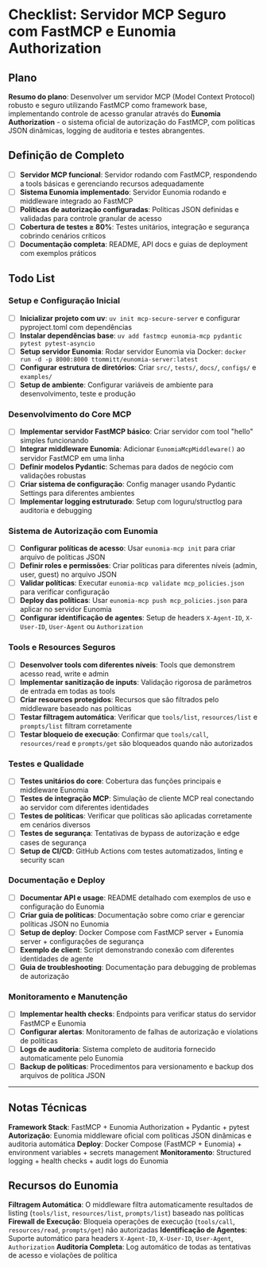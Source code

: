 # Checklist: Servidor MCP Seguro com FastMCP e Eunomia Authorization

## Plano

**Resumo do plano**: Desenvolver um servidor MCP (Model Context Protocol) robusto e seguro utilizando FastMCP como framework base, implementando controle de acesso granular através do **Eunomia Authorization** - o sistema oficial de autorização do FastMCP, com políticas JSON dinâmicas, logging de auditoria e testes abrangentes.

## Definição de Completo

- [ ] **Servidor MCP funcional**: Servidor rodando com FastMCP, respondendo a tools básicas e gerenciando recursos adequadamente
- [ ] **Sistema Eunomia implementado**: Servidor Eunomia rodando e middleware integrado ao FastMCP
- [ ] **Políticas de autorização configuradas**: Políticas JSON definidas e validadas para controle granular de acesso
- [ ] **Cobertura de testes ≥ 80%**: Testes unitários, integração e segurança cobrindo cenários críticos
- [ ] **Documentação completa**: README, API docs e guias de deployment com exemplos práticos

## Todo List

### Setup e Configuração Inicial
- [ ] **Inicializar projeto com uv**: `uv init mcp-secure-server` e configurar pyproject.toml com dependências
- [ ] **Instalar dependências base**: `uv add fastmcp eunomia-mcp pydantic pytest pytest-asyncio`
- [ ] **Setup servidor Eunomia**: Rodar servidor Eunomia via Docker: `docker run -d -p 8000:8000 ttommitt/eunomia-server:latest`
- [ ] **Configurar estrutura de diretórios**: Criar `src/`, `tests/`, `docs/`, `configs/` e `examples/`
- [ ] **Setup de ambiente**: Configurar variáveis de ambiente para desenvolvimento, teste e produção

### Desenvolvimento do Core MCP
- [ ] **Implementar servidor FastMCP básico**: Criar servidor com tool "hello" simples funcionando
- [ ] **Integrar middleware Eunomia**: Adicionar `EunomiaMcpMiddleware()` ao servidor FastMCP em uma linha
- [ ] **Definir modelos Pydantic**: Schemas para dados de negócio com validações robustas
- [ ] **Criar sistema de configuração**: Config manager usando Pydantic Settings para diferentes ambientes
- [ ] **Implementar logging estruturado**: Setup com loguru/structlog para auditoria e debugging

### Sistema de Autorização com Eunomia
- [ ] **Configurar políticas de acesso**: Usar `eunomia-mcp init` para criar arquivo de políticas JSON
- [ ] **Definir roles e permissões**: Criar políticas para diferentes níveis (admin, user, guest) no arquivo JSON
- [ ] **Validar políticas**: Executar `eunomia-mcp validate mcp_policies.json` para verificar configuração
- [ ] **Deploy das políticas**: Usar `eunomia-mcp push mcp_policies.json` para aplicar no servidor Eunomia
- [ ] **Configurar identificação de agentes**: Setup de headers `X-Agent-ID`, `X-User-ID`, `User-Agent` ou `Authorization`

### Tools e Resources Seguros
- [ ] **Desenvolver tools com diferentes níveis**: Tools que demonstrem acesso read, write e admin
- [ ] **Implementar sanitização de inputs**: Validação rigorosa de parâmetros de entrada em todas as tools
- [ ] **Criar resources protegidos**: Recursos que são filtrados pelo middleware baseado nas políticas
- [ ] **Testar filtragem automática**: Verificar que `tools/list`, `resources/list` e `prompts/list` filtram corretamente
- [ ] **Testar bloqueio de execução**: Confirmar que `tools/call`, `resources/read` e `prompts/get` são bloqueados quando não autorizados

### Testes e Qualidade
- [ ] **Testes unitários do core**: Cobertura das funções principais e middleware Eunomia
- [ ] **Testes de integração MCP**: Simulação de cliente MCP real conectando ao servidor com diferentes identidades
- [ ] **Testes de políticas**: Verificar que políticas são aplicadas corretamente em cenários diversos
- [ ] **Testes de segurança**: Tentativas de bypass de autorização e edge cases de segurança
- [ ] **Setup de CI/CD**: GitHub Actions com testes automatizados, linting e security scan

### Documentação e Deploy
- [ ] **Documentar API e usage**: README detalhado com exemplos de uso e configuração do Eunomia
- [ ] **Criar guia de políticas**: Documentação sobre como criar e gerenciar políticas JSON no Eunomia
- [ ] **Setup de deploy**: Docker Compose com FastMCP server + Eunomia server + configurações de segurança
- [ ] **Exemplo de client**: Script demonstrando conexão com diferentes identidades de agente
- [ ] **Guia de troubleshooting**: Documentação para debugging de problemas de autorização

### Monitoramento e Manutenção
- [ ] **Implementar health checks**: Endpoints para verificar status do servidor FastMCP e Eunomia
- [ ] **Configurar alertas**: Monitoramento de falhas de autorização e violations de políticas
- [ ] **Logs de auditoria**: Sistema completo de auditoria fornecido automaticamente pelo Eunomia
- [ ] **Backup de políticas**: Procedimentos para versionamento e backup dos arquivos de política JSON

---

## Notas Técnicas

**Framework Stack**: FastMCP + Eunomia Authorization + Pydantic + pytest
**Autorização**: Eunomia middleware oficial com políticas JSON dinâmicas e auditoria automática
**Deploy**: Docker Compose (FastMCP + Eunomia) + environment variables + secrets management
**Monitoramento**: Structured logging + health checks + audit logs do Eunomia

## Recursos do Eunomia

**Filtragem Automática**: O middleware filtra automaticamente resultados de listing (`tools/list`, `resources/list`, `prompts/list`) baseado nas políticas
**Firewall de Execução**: Bloqueia operações de execução (`tools/call`, `resources/read`, `prompts/get`) não autorizadas
**Identificação de Agentes**: Suporte automático para headers `X-Agent-ID`, `X-User-ID`, `User-Agent`, `Authorization`
**Auditoria Completa**: Log automático de todas as tentativas de acesso e violações de política
